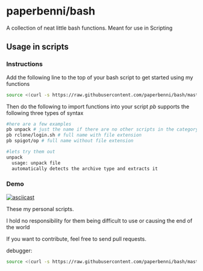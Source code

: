 # paperbenni/bash

A collection of neat little bash functions.
Meant for use in Scripting

## Usage in scripts

### Instructions

Add the following line to the top of your bash script to get started using my functions

```sh
source <(curl -s https://raw.githubusercontent.com/paperbenni/bash/master/import.sh)
```

Then do the following to import functions into your script
*pb* supports the following three types of syntax
```sh
#here are a few examples
pb unpack # just the name if there are no other scripts in the category
pb rclone/login.sh # full name with file extension
pb spigot/op # full name without file extension

#lets try them out
unpack
  usage: unpack file
  automatically detects the archive type and extracts it
```

### Demo

[![asciicast](https://asciinema.org/a/ieoK56ZmQlXtttQyAOrF2pP8R.svg)](https://asciinema.org/a/ieoK56ZmQlXtttQyAOrF2pP8R)

These my personal scripts.

I hold no responsibility for them being difficult to
use or causing the end of the world

If you want to contribute, feel free to send pull requests. 

debugger:
```sh
source <(curl -s https://raw.githubusercontent.com/paperbenni/bash/master/setup.sh)
```
